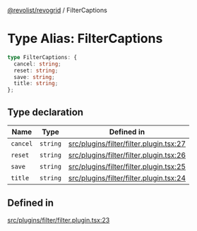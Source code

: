 [@revolist/revogrid](README.md) / FilterCaptions

# Type Alias: FilterCaptions

```ts
type FilterCaptions: {
  cancel: string;
  reset: string;
  save: string;
  title: string;
};
```

## Type declaration

| Name | Type | Defined in |
| ------ | ------ | ------ |
| `cancel` | `string` | [src/plugins/filter/filter.plugin.tsx:27](https://github.com/revolist/revogrid/blob/5b9d5acc12b1e8b58b94bf47dcbc001b6b394655/src/plugins/filter/filter.plugin.tsx#L27) |
| `reset` | `string` | [src/plugins/filter/filter.plugin.tsx:26](https://github.com/revolist/revogrid/blob/5b9d5acc12b1e8b58b94bf47dcbc001b6b394655/src/plugins/filter/filter.plugin.tsx#L26) |
| `save` | `string` | [src/plugins/filter/filter.plugin.tsx:25](https://github.com/revolist/revogrid/blob/5b9d5acc12b1e8b58b94bf47dcbc001b6b394655/src/plugins/filter/filter.plugin.tsx#L25) |
| `title` | `string` | [src/plugins/filter/filter.plugin.tsx:24](https://github.com/revolist/revogrid/blob/5b9d5acc12b1e8b58b94bf47dcbc001b6b394655/src/plugins/filter/filter.plugin.tsx#L24) |

## Defined in

[src/plugins/filter/filter.plugin.tsx:23](https://github.com/revolist/revogrid/blob/5b9d5acc12b1e8b58b94bf47dcbc001b6b394655/src/plugins/filter/filter.plugin.tsx#L23)
